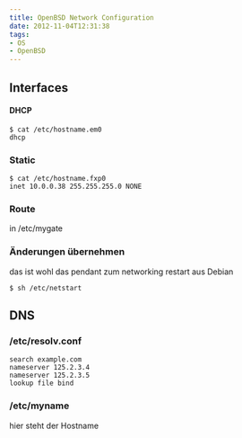 ```yaml
---
title: OpenBSD Network Configuration
date: 2012-11-04T12:31:38
tags: 
- OS
- OpenBSD
---
```


## Interfaces

#### DHCP

~~~
$ cat /etc/hostname.em0
dhcp
~~~

### Static

~~~
$ cat /etc/hostname.fxp0
inet 10.0.0.38 255.255.255.0 NONE
~~~

### Route

in /etc/mygate

### Änderungen übernehmen

das ist wohl das pendant zum networking restart aus Debian

~~~
$ sh /etc/netstart
~~~

## DNS

### /etc/resolv.conf

~~~
search example.com
nameserver 125.2.3.4
nameserver 125.2.3.5
lookup file bind
~~~

### /etc/myname

hier steht der Hostname